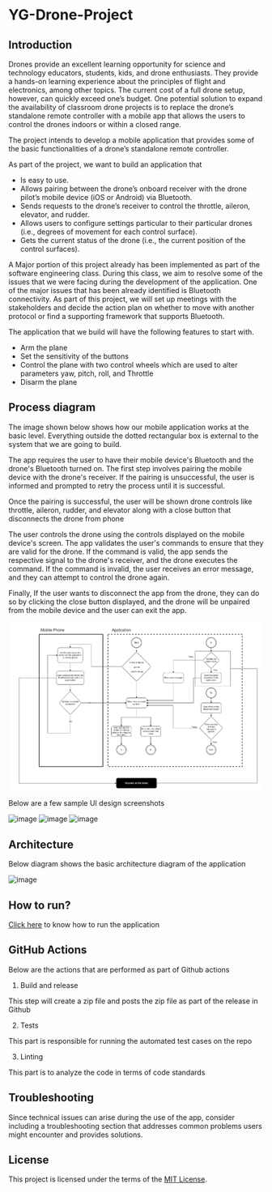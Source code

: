 # YG-Drone-Project

## Introduction
Drones provide an excellent learning opportunity for science and technology educators, students, kids, and drone enthusiasts. They provide a hands-on learning experience about the principles of flight and electronics, among other topics. The current cost of a full drone setup, however, can quickly exceed one’s budget. One potential solution to expand the availability of classroom drone projects is to replace the drone’s standalone remote controller with a mobile app that allows the users to control the drones indoors or within a closed range.

The project intends to develop a mobile application that provides some of the basic functionalities of a drone’s standalone remote controller. 

As part of the project, we want to build an application that
* Is easy to use.
* Allows pairing between the drone’s onboard receiver with the drone pilot’s mobile device (iOS or Android) via Bluetooth.
* Sends requests to the drone’s receiver to control the throttle, aileron, elevator, and rudder.
* Allows users to configure settings particular to their particular drones (i.e., degrees of movement for each control surface).
* Gets the current status of the drone (i.e., the current position of the control surfaces).

A Major portion of this project already has been implemented as part of the software engineering class. During this class, we aim to resolve some of the issues that we were facing during the development of the application. One of the major issues that has been already identified is Bluetooth connectivity. As part of this project, we will set up meetings with the stakeholders and decide the action plan on whether to move with another protocol or find a supporting framework that supports Bluetooth.

The application that we build will have the following features to start with.

* Arm the plane
* Set the sensitivity of the buttons
* Control the plane with two control wheels which are used to alter parameters yaw, pitch, roll, and Throttle
* Disarm the plane



## Process diagram

The image shown below shows how our mobile application works at the basic level. Everything outside the dotted rectangular box is external to the system that we are going to build.

The app requires the user to have their mobile device's Bluetooth and the drone's Bluetooth turned on. The first step involves pairing the mobile device with the drone's receiver. If the pairing is unsuccessful, the user is informed and prompted to retry the process until it is successful.

Once the pairing is successful, the user will be shown drone controls like throttle, aileron, rudder, and elevator along with a close button that disconnects the drone from phone

The user controls the drone using the controls displayed on the mobile device's screen. The app validates the user's commands to ensure that they are valid for the drone. If the command is valid, the app sends the respective signal to the drone's receiver, and the drone executes the command. If the command is invalid, the user receives an error message, and they can attempt to control the drone again.

Finally, If the user wants to disconnect the app from the drone, they can do so by clicking the close button displayed, and the drone will be unpaired from the mobile device and the user can exit the app.

![image](https://github.com/AbhilashKotha/YG-Drone-Project/blob/main/ProcessDiagram.png)

Below are a few sample UI design screenshots

![image](https://github.com/AbhilashKotha/YG-Drone-Project/assets/113061137/a63fee31-8d3d-422e-acde-94b48e38da52)
![image](https://github.com/AbhilashKotha/YG-Drone-Project/assets/113061137/56c7b66c-3c92-4f59-a8c2-19d0d92887d1)
![image](https://github.com/AbhilashKotha/YG-Drone-Project/assets/113061137/6d00ff67-635c-47c2-8033-3f9c26c6f6c7)

## Architecture


Below diagram shows the basic architecture diagram of the application

![image](https://github.com/AbhilashKotha/YG-Drone-Project/assets/113061137/92311d57-3057-4176-b8b5-31f730eb1c1a)



## How to run?

 [Click here](https://github.com/AbhilashKotha/YG-Drone-Project/how_to_run.md "Link") to know how to run the application

## GitHub Actions

Below are the actions that are performed as part of Github actions

1. Build and release

This step will create a zip file and posts the zip file as part of the release in Github

2. Tests

This part is responsible for running the automated test cases on the repo

3. Linting

This part is to analyze the code in terms of code standards

## Troubleshooting
Since technical issues can arise during the use of the app, consider including a troubleshooting section that addresses common problems users might encounter and provides solutions.


## License

This project is licensed under the terms of the [MIT License](LICENSE.txt).

